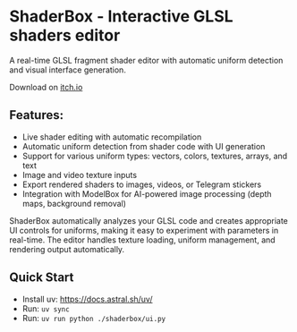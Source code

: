 # ShaderBox - Interactive GLSL shaders editor
A real-time GLSL fragment shader editor with automatic uniform detection and visual interface generation.

Download on [itch.io](https://where-is-your-keyboard.itch.io/shaderbox)

## Features:
- Live shader editing with automatic recompilation
- Automatic uniform detection from shader code with UI generation
- Support for various uniform types: vectors, colors, textures, arrays, and text
- Image and video texture inputs
- Export rendered shaders to images, videos, or Telegram stickers
- Integration with ModelBox for AI-powered image processing (depth maps, background removal)

ShaderBox automatically analyzes your GLSL code and creates appropriate UI controls for uniforms, making it easy to experiment with parameters in real-time. The editor handles texture loading, uniform management, and rendering output automatically.

## Quick Start
- Install uv: https://docs.astral.sh/uv/
- Run: `uv sync`
- Run: `uv run python ./shaderbox/ui.py`

